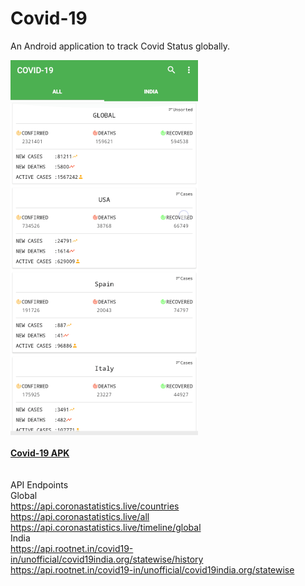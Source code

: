 # Covid-19

An Android application to track Covid Status globally.

![](Covid-19.gif)
<br><br>
<b>
[Covid-19 APK](app-debug.apk)<br>
  <br>
  </b>
  <br>
API Endpoints<br>
Global<br>
https://api.coronastatistics.live/countries<br>
https://api.coronastatistics.live/all<br>
https://api.coronastatistics.live/timeline/global<br>
India<br>
https://api.rootnet.in/covid19-in/unofficial/covid19india.org/statewise/history<br>
https://api.rootnet.in/covid19-in/unofficial/covid19india.org/statewise<br>
